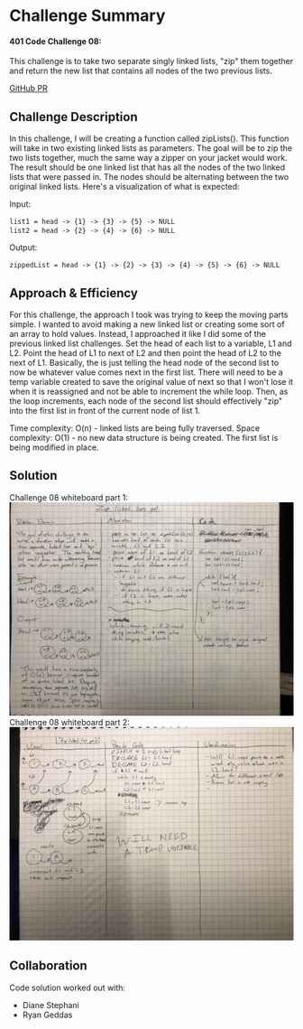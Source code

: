 # Challenge Summary
<!-- Short summary or background information -->

#### 401 Code Challenge 08:

This challenge is to take two separate singly linked lists, "zip" them together and return the new list that contains all nodes of the two previous lists.

[GitHub PR](https://github.com/penjoe/data-structures-and-algorithms/pull/31)

## Challenge Description
<!-- Description of the challenge -->
In this challenge, I will be creating a function called zipLists(). This function will take in two existing linked lists as parameters. The goal will be to zip the two lists together, much the same way a zipper on your jacket would work. The result should be one linked list that has all the nodes of the two linked lists that were passed in. The nodes should be alternating between the two original linked lists. Here's a visualization of what is expected:

Input:
```
list1 = head -> {1} -> {3} -> {5} -> NULL
list2 = head -> {2} -> {4} -> {6} -> NULL
```
Output:
```
zippedList = head -> {1} -> {2} -> {3} -> {4} -> {5} -> {6} -> NULL
 ```

## Approach & Efficiency
<!-- What approach did you take? Why? What is the Big O space/time for this approach? -->

For this challenge, the approach I took was trying to keep the moving parts simple. I wanted to avoid making a new linked list or creating some sort of an array to hold values. Instead, I approached it like I did some of the previous linked list challenges. Set the head of each list to a variable, L1 and L2. Point the head of L1 to next of L2 and then point the head of L2 to the next of L1. Basically, the is just telling the head node of the second list to now be whatever value comes next in the first list. There will need to be a temp variable created to save the original value of next so that I won't lose it when it is reassigned and not be able to increment the while loop. Then, as the loop increments, each node of the second list should effectively "zip" into the first list in front of the current node of list 1.

Time complexity: O(n) - linked lists are being fully traversed.
Space complexity: O(1) - no new data structure is being created. The first list is being modified in place. 

## Solution
<!-- Embedded whiteboard image -->
Challenge 08 whiteboard part 1:
![whiteboard part 1](./assets/ll-zip-pt1.jpg)
Challenge 08 whiteboard part 2:
![whiteboard part 1](./assets/ll-zip-pt2.jpg)

## Collaboration

Code solution worked out with:
- Diane Stephani
- Ryan Geddas